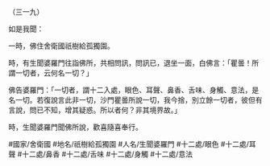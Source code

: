 （三一九）

如是我聞：

一時，佛住舍衛國祇樹給孤獨園。

時，有生聞婆羅門往詣佛所，共相問訊，問訊已，退坐一面，白佛言：「瞿曇！所謂一切者，云何名一切？」

佛告婆羅門：「一切者，謂十二入處，眼色、耳聲、鼻香、舌味、身觸、意法，是名一切。若復說言此非一切，沙門瞿曇所說一切，我今捨，別立餘一切者，彼但有言說，問已不知，增其疑惑。所以者何？非其境界故。」

時，生聞婆羅門聞佛所說，歡喜隨喜奉行。

#國家/舍衛國
#地名/祇樹給孤獨園
#人名/生聞婆羅門
#十二處/眼色
#十二處/耳聲
#十二處/鼻香
#十二處/舌味
#十二處/身觸
#十二處/意法
